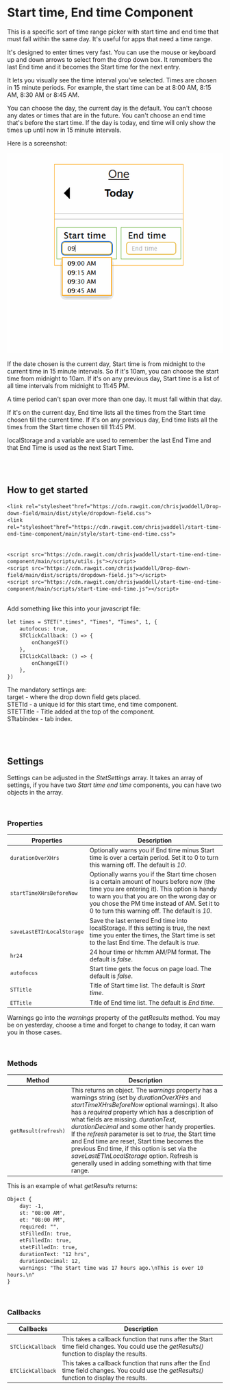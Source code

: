 # Start time, End time Component

This is a specific sort of time range picker with start time and end time that
must fall within the same day. It's useful for apps that need a time range.

It's designed to enter times very fast. You can use the mouse or keyboard up and
down arrows to select from the drop down box. It remembers the last End time and
it becomes the Start time for the next entry.

It lets you visually see the time interval you've selected. Times are chosen in
15 minute periods. For example, the start time can be at 8:00 AM, 8:15 AM, 8:30
AM or 8:45 AM.

You can choose the day, the current day is the default. You can't choose any
dates or times that are in the future. You can't choose an end time that's
before the start time.
If the day is today, end time will only show the times up until now in 15 minute intervals.

Here is a screenshot:

![](./img/start-time-end-time-component.gif)

If the date chosen is the current day, Start time is from midnight to the
current time in 15 minute intervals. So if it's 10am, you can choose the start
time from midnight to 10am. If it's on any previous day, Start time is a list of
all time intervals from midnight to 11:45 PM.

A time period can't span over more than one day. It must fall within that day.

If it's on the current day, End time lists all the times from the Start time
chosen till the current time. If it's on any previous day, End time lists all
the times from the Start time chosen till 11:45 PM.

localStorage and a variable are used to remember the last End Time and that End
Time is used as the next Start Time.

<br><br>

## How to get started
```
<link rel="stylesheet"href="https://cdn.rawgit.com/chrisjwaddell/Drop-down-field/main/dist/style/dropdown-field.css">
<link rel="stylesheet"href="https://cdn.rawgit.com/chrisjwaddell/start-time-end-time-component/main/style/start-time-end-time.css">


<script src="https://cdn.rawgit.com/chrisjwaddell/start-time-end-time-component/main/scripts/utils.js"></script>
<script src="https://cdn.rawgit.com/chrisjwaddell/Drop-down-field/main/dist/scripts/dropdown-field.js"></script>
<script src="https://cdn.rawgit.com/chrisjwaddell/start-time-end-time-component/main/scripts/start-time-end-time.js"></script>


```

Add something like this into your javascript file:

```
let times = STET(".times", "Times", "Times", 1, {
	autofocus: true,
	STClickCallback: () => {
		onChangeST()
	},
	ETClickCallback: () => {
		onChangeET()
	},
})
```

The mandatory settings are:
\
target - where the drop down field gets placed.\
STETId - a unique id for this start time, end time component.\
STETTitle - Title added at the top of the component.\
STtabindex - tab index.

<br><br>

## Settings

Settings can be adjusted in the _StetSettings_ array. It takes an array of
settings, if you have two _Start time end time_ components, you can have two
objects in the array.

<br>

### Properties

| Properties                     | Description
| -------------------------- | --------------------------------------------------------------------------------------------------------------------------------------------------------------------------------------------------------------------------------------------------------------------------------------- |
| `durationOverXHrs`         | Optionally warns you if End time minus Start time is over a certain period. Set it to 0 to turn this warning off. The default is _10_.                                                                                                                                                  |
| `startTimeXHrsBeforeNow`   | Optionally warns you if the Start time chosen is a certain amount of hours before now (the time you are entering it). This option is handy to warn you that you are on the wrong day or you chose the PM time instead of AM. Set it to 0 to turn this warning off. The default is _10_. |
| `saveLastETInLocalStorage` | Save the last entered End time into localStorage. If this setting is true, the next time you enter the times, the Start time is set to the last End time. The default is _true_. | 
| `hr24` | 24 hour time or hh:mm AM/PM format. The default is _false_. | 
| `autofocus` | Start time gets the focus on page load. The default is _false_. | 
| `STTitle` | Title of Start time list. The default is _Start time_. |
| `ETTitle` | Title of End time list. The default is _End time_. | 

Warnings go into the *warnings* property of the *getResults* method. 
You may be on yesterday, choose a time and forget to change to today, it can warn you in those cases.

<br>

### Methods

| Method                     | Description                                                                                                |
| ------------------------------- | --------------------------------------------------------------------------------------------------------------------------------------------------------------------------------------------------------------------------------------------------------------------------------- |
| `getResult(refresh)`   | This returns an object. The *warnings* property has a warnings string (set by *durationOverXHrs* and *startTimeXHrsBeforeNow* optional warnings). It also has a *required* property which has a description of what fields are missing. *durationText*, *durationDecimal* and some other handy properties. If the *refresh* parameter is set to *true*, the Start time and End time are reset, Start time becomes the previous End time, if this option is set via the *saveLastETInLocalStorage* option. Refresh is generally used in adding something with that time range. |

This is an example of what *getResults* returns:
```
Object { 
    day: -1, 
    st: "08:00 AM", 
    et: "08:00 PM", 
    required: "", 
    stFilledIn: true, 
    etFilledIn: true, 
    stetFilledIn: true, 
    durationText: "12 hrs", 
    durationDecimal: 12, 
    warnings: "The Start time was 17 hours ago.\nThis is over 10 hours.\n"
}
```

<br>

### Callbacks

| Callbacks                     | Description                                                                                                |
| ------------------------------- | --------------------------------------------------------------------------------------------------------------------------------------------------------------------------------------------------------------------------------------------------------------------------------- |
| `STClickCallback`         | This takes a callback function that runs after the Start time field changes. You could use the *getResults()* function to display the results.                                                                                                                                                 |
| `ETClickCallback`         | This takes a callback function that runs after the End time field changes. You could use the *getResults()* function to display the results.                                                                                                                                                 |

<br> <br>
